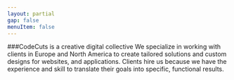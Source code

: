 ```yaml
---
layout: partial
gap: false
menuItem: false
---
```

###CodeCuts is a creative digital collective 
We specialize in working with clients in Europe and North America to create tailored solutions and custom designs for websites, and applications. Clients hire us because we have the experience and skill to translate their goals into specific, functional results.